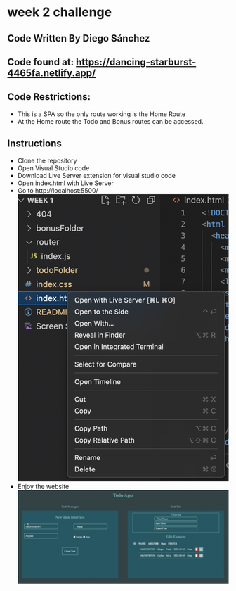 # week 2 challenge

## Code Written By Diego Sánchez

## Code found at: https://dancing-starburst-4465fa.netlify.app/

## Code Restrictions:

- This is a SPA so the only route working is the Home Route
- At the Home route the Todo and Bonus routes can be accessed.

## Instructions

- Clone the repository
- Open Visual Studio code
- Download Live Server extension for visual studio code
- Open index.html with Live Server
- Go to http://localhost:5500/
  ![alt text](./LiveServer.png "Live Server")
- Enjoy the website
  ![alt text](./website.png "Website")
